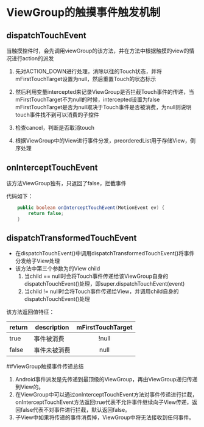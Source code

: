 # ViewGroup的触摸事件触发机制

## dispatchTouchEvent
当触摸控件时，会先调用viewGroup的该方法，并在方法中根据触摸的view的情况进行action的派发

1. 先对ACTION_DOWN进行处理，消除以往的Touch状态，并将mFirstTouchTarget设置为null，然后重置Touch的状态标示
2. 然后利用变量intercepted来记录ViewGroup是否拦截Touch事件的传递，当mFirstTouchTarget不为null的时候，intercepted设置为false\
    mFirstTouchTarget是否为null取决于Touch事件是否被消费，为null则说明touch事件找不到可以消费的子控件
    
3. 检查cancel，判断是否取消touch
4. 根据ViewGroup中的View进行事件分发，preorderedList用于存储View，倒序处理

## onInterceptTouchEvent
该方法ViewGroup独有，只返回了false，拦截事件

代码如下：
```java
    public boolean onInterceptTouchEvent(MotionEvent ev) {
        return false;
    }
```

## dispatchTransformedTouchEvent
* 在dispatchTouchEvent()中调用dispatchTransformedTouchEvent()将事件分发给子View处理
* 该方法中第三个参数为的View child
    1. 当child == null时会将Touch事件传递给该ViewGroup自身的dispatchTouchEvent()处理，即super.dispatchTouchEvent(event)
    2. 当child != null时会将Touch事件传递给View，并调用child自身的dispatchTouchEvent()处理
    
该方法返回值特征：

| return        | description   | mFirstTouchTarget  |
| ------------- |-------------  | :-----:            |
| true          | 事件被消费     | !null              |
| false         | 事件未被消费   | null               |

##ViewGroup触摸事件传递总结
1. Android事件派发是先传递到最顶级的ViewGroup，再由ViewGroup递归传递到View的。
2. 在ViewGroup中可以通过onInterceptTouchEvent方法对事件传递进行拦截，onInterceptTouchEvent方法返回true代表不允许事件继续向子View传递，返回false代表不对事件进行拦截，默认返回false。
3. 子View中如果将传递的事件消费掉，ViewGroup中将无法接收到任何事件。